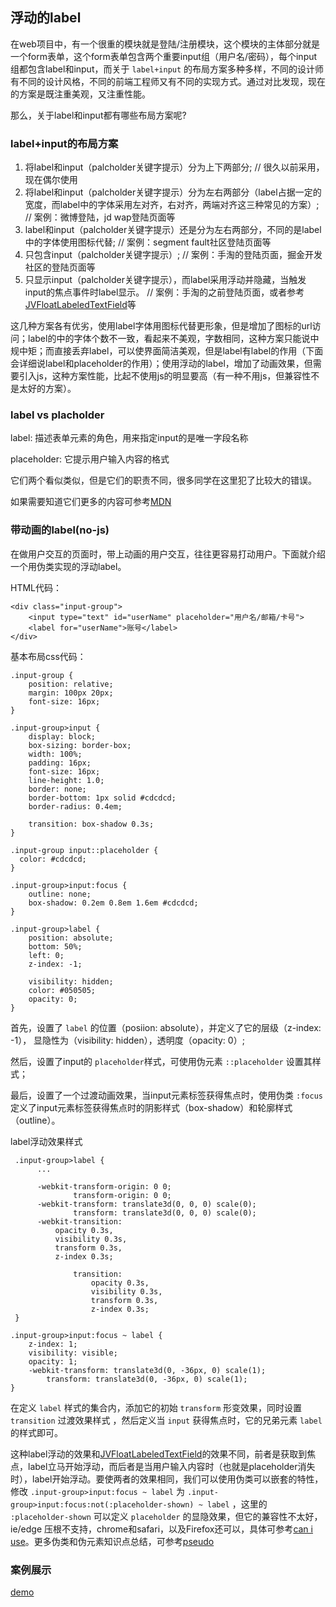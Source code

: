 ## 浮动的label

在web项目中，有一个很重的模块就是登陆/注册模块，这个模块的主体部分就是一个form表单，这个form表单包含两个重要input组（用户名/密码），每个input组都包含label和input，而关于 `label+input` 的布局方案多种多样，不同的设计师有不同的设计风格，不同的前端工程师又有不同的实现方式。通过对比发现，现在的方案是既注重美观，又注重性能。

那么，关于label和input都有哪些布局方案呢?

### label+input的布局方案

1. 将label和input（palcholder关键字提示）分为上下两部分; // 很久以前采用，现在偶尔使用
2. 将label和input（palcholder关键字提示）分为左右两部分（label占据一定的宽度，而label中的字体采用左对齐，右对齐，两端对齐这三种常见的方案）; // 案例：微博登陆，jd wap登陆页面等
3. label和input（palcholder关键字提示）还是分为左右两部分，不同的是label中的字体使用图标代替; // 案例：segment fault社区登陆页面等
4. 只包含input（palcholder关键字提示）; // 案例：手淘的登陆页面，掘金开发社区的登陆页面等
5. 只显示input（palcholder关键字提示），而label采用浮动并隐藏，当触发input的焦点事件时label显示。 // 案例：手淘的之前登陆页面，或者参考[JVFloatLabeledTextField](https://github.com/jverdi/JVFloatLabeledTextField)等

这几种方案各有优劣，使用label字体用图标代替更形象，但是增加了图标的url访问；label的中的字体个数不一致，看起来不美观，字数相同，这种方案只能说中规中矩；而直接丢弃label，可以使界面简洁美观，但是label有label的作用（下面会详细说label和placeholder的作用）；使用浮动的label，增加了动画效果，但需要引入js，这种方案性能，比起不使用js的明显要高（有一种不用js，但兼容性不是太好的方案）。

### label vs placholder

label: 描述表单元素的角色，用来指定input的是唯一字段名称

placeholder: 它提示用户输入内容的格式

它们两个看似类似，但是它们的职责不同，很多同学在这里犯了比较大的错误。

如果需要知道它们更多的内容可参考[MDN](https://developer.mozilla.org/zh-CN/docs/Web/HTML/Element/input#The_%3Clabel%3E_element)

### 带动画的label(no-js)

在做用户交互的页面时，带上动画的用户交互，往往更容易打动用户。下面就介绍一个用伪类实现的浮动label。

HTML代码：

```
<div class="input-group">
    <input type="text" id="userName" placeholder="用户名/邮箱/卡号">
    <label for="userName">账号</label>
</div>
```

基本布局css代码：

```
.input-group {
    position: relative;
    margin: 100px 20px;
    font-size: 16px;
}

.input-group>input {
    display: block;
    box-sizing: border-box;
    width: 100%;
    padding: 16px;
    font-size: 16px;
    line-height: 1.0;
    border: none;
    border-bottom: 1px solid #cdcdcd;
    border-radius: 0.4em;

    transition: box-shadow 0.3s;
}

.input-group input::placeholder {
  color: #cdcdcd;
}

.input-group>input:focus {
    outline: none;
    box-shadow: 0.2em 0.8em 1.6em #cdcdcd;
}

.input-group>label {
    position: absolute;
    bottom: 50%;
    left: 0;
    z-index: -1;
    
    visibility: hidden;
    color: #050505;
    opacity: 0;
}
```

首先，设置了 `label` 的位置（posiion: absolute），并定义了它的层级（z-index: -1）， 显隐性为（visibility: hidden），透明度（opacity: 0）;

然后，设置了input的 `placeholder`样式，可使用伪元素 `::placeholder` 设置其样式；

最后，设置了一个过渡动画效果，当input元素标签获得焦点时，使用伪类 `:focus` 定义了input元素标签获得焦点时的阴影样式（box-shadow）和轮廓样式（outline）。

label浮动效果样式

```
 .input-group>label {
      ...

      -webkit-transform-origin: 0 0;
              transform-origin: 0 0;
      -webkit-transform: translate3d(0, 0, 0) scale(0);
              transform: translate3d(0, 0, 0) scale(0);
      -webkit-transition:
          opacity 0.3s,
          visibility 0.3s,
          transform 0.3s,
          z-index 0.3s;
          
              transition:
                  opacity 0.3s,
                  visibility 0.3s,
                  transform 0.3s,
                  z-index 0.3s;
 }

.input-group>input:focus ~ label {
    z-index: 1;
    visibility: visible;
    opacity: 1;
    -webkit-transform: translate3d(0, -36px, 0) scale(1);
        transform: translate3d(0, -36px, 0) scale(1);
}
```

在定义 `label` 样式的集合内，添加它的初始 `transform` 形变效果，同时设置 `transition` 过渡效果样式 ，然后定义当 `input` 获得焦点时，它的兄弟元素 `label` 的样式即可。


这种label浮动的效果和[JVFloatLabeledTextField](https://github.com/jverdi/JVFloatLabeledTextField)的效果不同，前者是获取到焦点，label立马开始浮动，而后者是当用户输入内容时（也就是placeholder消失时），label开始浮动。要使两者的效果相同，我们可以使用伪类可以嵌套的特性，修改 `.input-group>input:focus ~ label` 为 `.input-group>input:focus:not(:placeholder-shown) ~ label` ，这里的 `:placeholder-shown` 可以定义 `placeholder` 的显隐效果，但它的兼容性不太好，ie/edge 压根不支持，chrome和safari，以及Firefox还可以，具体可参考[can i use](https://caniuse.com/#search=placeholder)。更多伪类和伪元素知识点总结，可参考[pseudo](https://github.com/lvzhenbang/pseudo)

### 案例展示

[demo](https://codepen.io/lvzhenbang/pen/yRowVE)

